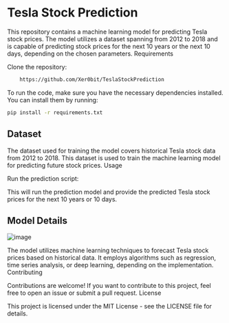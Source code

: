 # Tesla Stock Prediction

This repository contains a machine learning model for predicting Tesla stock prices. The model utilizes a dataset spanning from 2012 to 2018 and is capable of predicting stock prices for the next 10 years or the next 10 days, depending on the chosen parameters.
Requirements

Clone the repository:
```bash
    https://github.com/Xer0bit/TeslaStockPrediction
```

To run the code, make sure you have the necessary dependencies installed. You can install them by running:

```bash
pip install -r requirements.txt
```

## Dataset

The dataset used for training the model covers historical Tesla stock data from 2012 to 2018. This dataset is used to train the machine learning model for predicting future stock prices.
Usage


Run the prediction script:

This will run the prediction model and provide the predicted Tesla stock prices for the next 10 years or 10 days.

## Model Details

![image](https://user-images.githubusercontent.com/87252559/125202013-4b3b3b80-e2a4-11eb-8b3b-4b3b3b80e2a4.png)

The model utilizes machine learning techniques to forecast Tesla stock prices based on historical data. It employs algorithms such as regression, time series analysis, or deep learning, depending on the implementation.
Contributing

Contributions are welcome! If you want to contribute to this project, feel free to open an issue or submit a pull request.
License

This project is licensed under the MIT License - see the LICENSE file for details.

